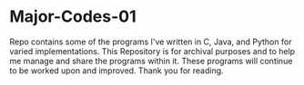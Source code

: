 # Major-Codes-01
Repo contains some of the programs I've written in C, Java, and Python for varied implementations. This Repository is for archival purposes and to help me manage and share the programs within it. 
These programs will continue to be worked upon and improved.
Thank you for reading.
